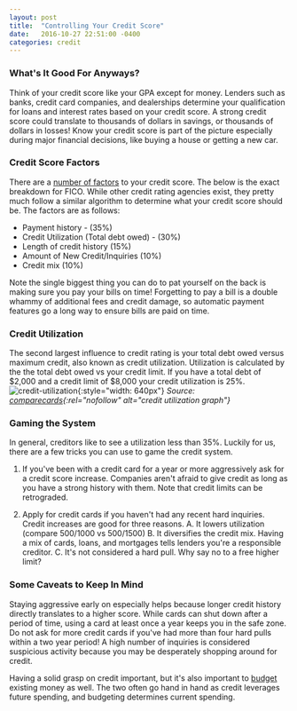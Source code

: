 ```yaml
---
layout: post
title:  "Controlling Your Credit Score"
date:   2016-10-27 22:51:00 -0400
categories: credit
---
```

### What's It Good For Anyways?
Think of your credit score like your GPA except for money. Lenders such as banks, credit card companies, and dealerships determine your qualification for loans and interest rates based on your credit score. A strong credit score could translate to thousands of dollars in savings, or thousands of dollars in losses! Know your credit score is part of the picture especially during major financial decisions, like buying a house or getting a new car.

### Credit Score Factors
There are a <a href="https://www.credit.com/credit-scores/what-does-fico-stand-for-and-what-is-a-fico-credit-score/" rel="nofollow">number of factors</a> to your credit score. The below is the exact breakdown for FICO. While other credit rating agencies exist, they pretty much follow a similar algorithm to determine what your credit score should be. The factors are as follows:
* Payment history - (35%)
* Credit Utilization (Total debt owed) - (30%)
* Length of credit history (15%)
* Amount of New Credit/Inquiries (10%)
* Credit mix (10%)

Note the single biggest thing you can do to pat yourself on the back is making sure you pay your bills on time! Forgetting to pay a bill is a double whammy of additional fees and credit damage, so automatic payment features go a long way to ensure bills are paid on time.

### Credit Utilization
The second largest influence to credit rating is your total debt owed versus maximum credit, also known as credit utilization. Utilization is calculated by the the total debt owed vs your credit limit. If you have a total debt of $2,000 and a credit limit of $8,000 your credit utilization is 25%.
![credit-utilization](/assets/blog/credit_utilization.png){:style="width: 640px"}
*Source: [comparecards](http://www.comparecards.com/blog/infographics/credit-utilization/){:rel="nofollow" alt="credit utilization graph"}*

### Gaming the System
In general, creditors like to see a utilization less than 35%. Luckily for us, there are a few tricks you can use to game the credit system.

1. If you've been with a credit card for a year or more aggressively ask for a credit score increase. Companies aren't afraid to give credit as long as you have a strong history with them. Note that credit limits can be retrograded.

2. Apply for credit cards if you haven't had any recent hard inquiries. Credit increases are good for three reasons. A. It lowers utilization (compare $500/$1000 vs $500/$1500) B. It diversifies the credit mix. Having a mix of cards, loans, and mortgages tells lenders you're a responsible creditor.  C. It's not considered a hard pull. Why say no to a free higher limit?

### Some Caveats to Keep In Mind
Staying aggressive early on especially helps because longer credit history directly translates to a higher score. While cards can shut down after a period of time, using a card at least once a year keeps you in the safe zone. Do not ask for more credit cards if you've had more than four hard pulls within a two year period! A high number of inquiries is considered suspicious activity because you may be desperately shopping around for credit.

Having a solid grasp on credit important, but it's also important to [budget][budgeting-tips] existing money as well. The two often go hand in hand as credit leverages future spending, and budgeting determines current spending.

[budgeting-tips]: http://brunchbucks.com/moneymanagement/2016/10/19/budgeting-tips/
